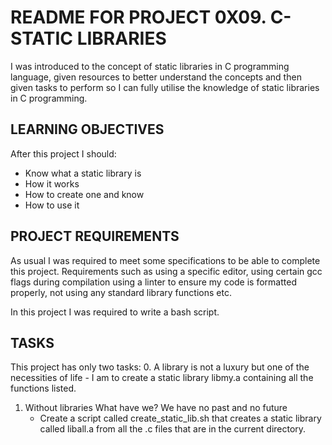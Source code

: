 # README FOR PROJECT 0X09. C-STATIC LIBRARIES
I was introduced to the concept of static libraries in C programming language,
given resources to better understand the concepts and then given tasks to perform
so I can fully utilise the knowledge of static libraries in C programming.
## LEARNING OBJECTIVES
After this project I should:
- Know what a static library is
- How it works
- How to create one and know
- How to use it
## PROJECT REQUIREMENTS
As usual I was required to meet some specifications to be able to complete this project.
Requirements such as using a specific editor, using certain gcc flags during compilation
using a linter to ensure my code is formatted properly, not using any standard library functions etc.

In this project I was required to write a bash script.
## TASKS
This project has only two tasks:
0. A library is not a luxury but one of the necessities of life
	- I am to create a static library libmy.a containing all the functions listed.
1. Without libraries What have we? We have no past and no future
	- Create a script called create\_static\_lib.sh that creates a static library 
	called liball.a from all the .c files that are in the current directory.
